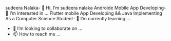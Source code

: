 sudeera Nalaka- 👋 Hi, I’m sudeera nalaka
Androide Mobile App Developing- 👀 I’m interested in ...
Flutter mobile App Developing && Java Implementing As a Computer Science Student- 🌱 I’m currently learning ...
- 💞️ I’m looking to collaborate on ...
- 📫 How to reach me ...

<!---
2018com42/2018com42 is a ✨ special ✨ repository because its `README.md` (this file) appears on your GitHub profile.
You can click the Preview link to take a look at your changes.
--->
